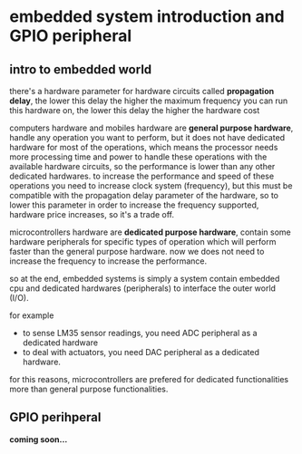 # embedded system introduction and GPIO peripheral

## intro to embedded world

there's a hardware parameter for hardware circuits called **propagation delay**, the lower this delay the higher the maximum frequency you can run this hardware on, the lower this delay the higher the hardware cost

computers hardware and mobiles hardware are **general purpose hardware**, handle any operation you want to perform, but it does not have dedicated hardware for most of the operations, which means the processor needs more processing time and power to handle these operations with the available hardware circuits, so the performance is lower than any other dedicated hardwares. to increase the performance and speed of these operations you need to increase clock system (frequency), but this must be compatible with the propagation delay parameter of the hardware, so to lower this parameter in order to increase the frequency supported, hardware price increases, so it's a trade off.

microcontrollers hardware are **dedicated purpose hardware**, contain some hardware peripherals for specific types of operation which will perform faster than the general purpose hardware. now we does not need to increase the frequency to increase the performance.

so at the end, embedded systems is simply a system contain embedded cpu and dedicated hardwares (peripherals)  to interface the outer world (I/O).

for example
* to sense LM35 sensor readings, you need ADC peripheral as a dedicated hardware
* to deal with actuators, you need DAC peripheral as a dedicated hardware.

for this reasons, microcontrollers are prefered for dedicated functionalities more than general purpose functionalities.

## GPIO perihperal

**coming soon...**